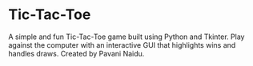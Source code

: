 # Tic-Tac-Toe
A simple and fun Tic-Tac-Toe game built using Python and Tkinter. Play against the computer with an interactive GUI that highlights wins and handles draws. Created by Pavani Naidu.
